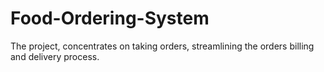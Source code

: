 # Food-Ordering-System
 The project, concentrates on taking orders, streamlining the orders billing and delivery process.
